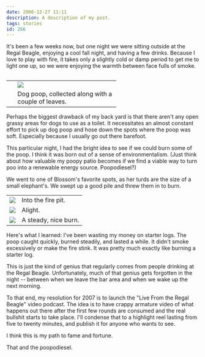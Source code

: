 ```yaml
---
date: 2006-12-27 11:11
description: A description of my post.
tags: stories
id: 266
---
```

It's been a few weeks now, but one night we were sitting outside at the Regal Beagle, enjoying a cool fall night, and having a few drinks.  Because I love to play with fire, it takes only a slightly cold or damp period to get me to light one up, so we were enjoying the warmth between face fulls of smoke.
<!--more-->
<table cellpadding="2" align="right"><tr><td width="5" rowspan="2"><spacer type="block" width="5" height="1"></td><td width="250" ><img src="/img/poop1.jpg"></td></tr><tr><td class="caption" width="250">Dog poop, collected along with a couple of leaves.</td></tr></table>

Perhaps the biggest drawback of my back yard is that there aren't any open grassy areas for dogs to use as a toilet.  It necessitates an almost constant effort to pick up dog poop and hose down the spots where the poop was soft.  Especially because I usually go out there barefoot.

This particular night, I had the bright idea to see if we could burn some of the poop.  I think it was born out of a sense of environmentalism.  (Just think about how valuable my poopy patio becomes if we find a viable way to turn poo into a renewable energy source.  Poopodiesel?)

We went to one of Blossom's favorite spots, as her turds are the size of a small elephant's.  We swept up a good pile and threw them in to burn.

<table border = "0" cellpadding="25px">

<tr>
	<td><img src="/img/poop2.jpg"></td>
	<td class="caption">Into the fire pit.</td>
</tr>
<tr>
	<td><img src="/img/poop3.jpg"></td>
	<td class="caption" >Alight.</td>
</tr>
<tr>
	<td><img src="/img/poop4.jpg"></td>
	<td class="caption">A steady, nice burn.</td>
</tr>
</table>

Here's what I learned:  I've been wasting my money on starter logs.  The poop caught quickly, burned steadily, and lasted a while.  It didn't smoke excessively or make the fire stink.  It was pretty much exactly like burning a starter log.

This is just the kind of genius that regularly comes from people drinking at the Regal Beagle.  Unfortunately, much of that genius gets forgotten in the night -- between when we leave the bar area and when we wake up the next morning.

To that end, my resolution for 2007 is to launch the "Live From the Regal Beagle" video podcast.  The idea is to have crappy armature video of what happens out there after the first few rounds are consumed and the real bullshit starts to take place.  I'll condense that to a highlight reel lasting from five to twenty minutes, and publish it for anyone who wants to see.

I think this is my path to fame and fortune.

That and the poopodiesel.



